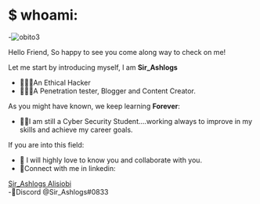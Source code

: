 # $ whoami:
-![obito3](https://user-images.githubusercontent.com/68753765/128184014-1aeabfb9-5127-4721-9801-9a4e0beb9d52.gif)

Hello Friend, So happy to see you come along way to check on me!

Let me start by introducing myself,
I am **Sir_Ashlogs**
- 🕵🏽‍♂️An Ethical Hacker
- 👨🏽‍💻A Penetration tester, Blogger and Content Creator.

As you might have known, we keep learning **Forever**:
- 👨‍🏫I am still a Cyber Security Student....working always to improve in my skills and achieve my career goals.

If you are into this field:
- 💞 I will highly love to know you and collaborate with you.
- 📱Connect with me in linkedin:
<div class="badge-base LI-profile-badge" data-locale="en_US" data-size="medium" data-theme="dark" data-type="VERTICAL" data-vanity="sir-ashlogs" data-verison="v1"><a class="badge-base_link LI-simple-link" href="https://ng.linkedin.com/in/sir-ashlogs? trk=profile-badge">Sir_Ashlogs Alisiobi</a></div>
-📱Discord @Sir_Ashlogs#0833

<!--
**realashlogs/realashlogs** is a ✨ _special_ ✨ repository because its `README.md` (this file) appears on your GitHub profile.

